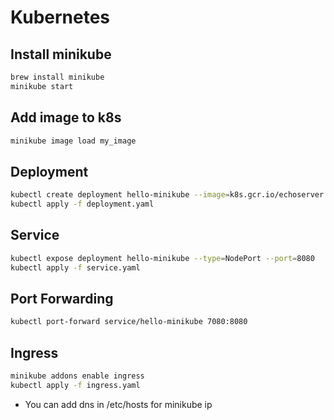 # Kubernetes

## Install minikube
```bash
brew install minikube
minikube start
```

## Add image to k8s
```bash
minikube image load my_image
```

## Deployment
```bash
kubectl create deployment hello-minikube --image=k8s.gcr.io/echoserver:1.4
kubectl apply -f deployment.yaml
```

## Service
```bash
kubectl expose deployment hello-minikube --type=NodePort --port=8080
kubectl apply -f service.yaml
```

## Port Forwarding
```bash
kubectl port-forward service/hello-minikube 7080:8080
```

## Ingress
```bash
minikube addons enable ingress
kubectl apply -f ingress.yaml
```

- You can add dns in /etc/hosts for minikube ip
